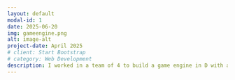 ```yaml
---
layout: default
modal-id: 1
date: 2025-06-20
img: gameengine.png
alt: image-alt
project-date: April 2025
# client: Start Bootstrap
# category: Web Development
description: I worked in a team of 4 to build a game engine in D with a resource manager, audio manager, scene loader, and components for animation, text, physics, scripts, and sprites. We built a maze-chase game using the engine that contains a GUI tile map editor written in Python. The editor allows users to draw and save custom 2D scenes. We also created a website to showcase the engine, game, tile editor, and documentation. Website at https://sophomore-studios.onrender.com/
---
```

